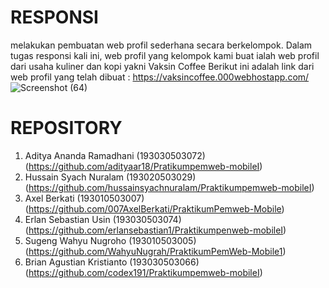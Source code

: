 # RESPONSI
melakukan pembuatan web profil sederhana secara berkelompok. Dalam tugas responsi kali ini, web profil yang kelompok kami buat ialah web profil dari usaha kuliner dan kopi yakni Vaksin Coffee
Berikut ini adalah link dari web profil yang telah dibuat : https://vaksincoffee.000webhostapp.com/ \
![Screenshot (64)](https://user-images.githubusercontent.com/60376933/119393029-ade14680-bcfa-11eb-8cd9-db79d3beee90.png)

# REPOSITORY
1. Aditya Ananda Ramadhani (193030503072) (https://github.com/adityaar18/Pratikumpemweb-mobileI)
2. Hussain Syach Nuralam (193020503029) (https://github.com/hussainsyachnuralam/Praktikumpemweb-mobileI)
3. Axel Berkati (193010503007) (https://github.com/007AxelBerkati/PraktikumPemweb-Mobile)
4. Erlan Sebastian Usin (193030503074) (https://github.com/erlansebastian1/Praktikumpenweb-mobileI)
5. Sugeng Wahyu Nugroho (193010503005) (https://github.com/WahyuNugrah/PraktikumPemWeb-Mobile1)
6. Brian Agustian Kristianto (193030503066) (https://github.com/codex191/Praktikumpemweb-mobileI)
